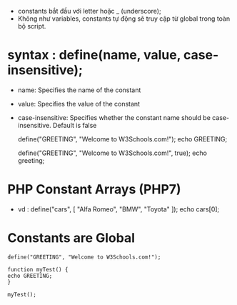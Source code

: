 - constants bắt đầu với letter hoặc _ (underscore);
- Không như variables, constants tự động sẽ truy cập từ global trong toàn bộ script.

# syntax : define(name, value, case-insensitive);
+ name: Specifies the name of the constant
+ value: Specifies the value of the constant
+ case-insensitive: Specifies whether the constant name should be case-insensitive. Default is false

    define("GREETING", "Welcome to W3Schools.com!");
    echo GREETING;

    define("GREETING", "Welcome to W3Schools.com!", true);
    echo greeting;  

# PHP Constant Arrays (PHP7)
- vd :
    define("cars", [
        "Alfa Romeo",
        "BMW",
        "Toyota"
    ]);
    echo cars[0];

# Constants are Global

    define("GREETING", "Welcome to W3Schools.com!");

    function myTest() {
    echo GREETING;
    }
    
    myTest();

